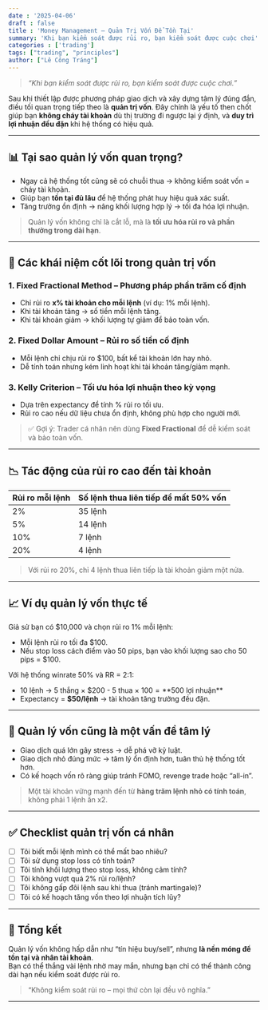 ```yaml
---
date : '2025-04-06'
draft : false
title : 'Money Management – Quản Trị Vốn Để Tồn Tại'
summary: 'Khi bạn kiểm soát được rủi ro, bạn kiểm soát được cuộc chơi'
categories : ['trading']
tags: ["trading", "principles"]
author: ["Lê Công Tráng"]
---
```


> _“Khi bạn kiểm soát được rủi ro, bạn kiểm soát được cuộc chơi.”_

Sau khi thiết lập được phương pháp giao dịch và xây dựng tâm lý đúng đắn, điều tối quan trọng tiếp theo là **quản trị vốn**. Đây chính là yếu tố then chốt giúp bạn **không cháy tài khoản** dù thị trường đi ngược lại ý định, và **duy trì lợi nhuận đều đặn** khi hệ thống có hiệu quả.

---

## 📊 Tại sao quản lý vốn quan trọng?

- Ngay cả hệ thống tốt cũng sẽ có chuỗi thua → không kiểm soát vốn = cháy tài khoản.
- Giúp bạn **tồn tại đủ lâu** để hệ thống phát huy hiệu quả xác suất.
- Tăng trưởng ổn định → nâng khối lượng hợp lý → tối đa hóa lợi nhuận.

> Quản lý vốn không chỉ là cắt lỗ, mà là **tối ưu hóa rủi ro và phần thưởng trong dài hạn**.

---

## 🧠 Các khái niệm cốt lõi trong quản trị vốn

### 1. Fixed Fractional Method – Phương pháp phần trăm cố định

- Chỉ rủi ro **x% tài khoản cho mỗi lệnh** (ví dụ: 1% mỗi lệnh).
- Khi tài khoản tăng → số tiền mỗi lệnh tăng.
- Khi tài khoản giảm → khối lượng tự giảm để bảo toàn vốn.

### 2. Fixed Dollar Amount – Rủi ro số tiền cố định

- Mỗi lệnh chỉ chịu rủi ro $100, bất kể tài khoản lớn hay nhỏ.
- Dễ tính toán nhưng kém linh hoạt khi tài khoản tăng/giảm mạnh.

### 3. Kelly Criterion – Tối ưu hóa lợi nhuận theo kỳ vọng

- Dựa trên expectancy để tính % rủi ro tối ưu.
- Rủi ro cao nếu dữ liệu chưa ổn định, không phù hợp cho người mới.

> ✅ Gợi ý: Trader cá nhân nên dùng **Fixed Fractional** để dễ kiểm soát và bảo toàn vốn.

---

## 📉 Tác động của rủi ro cao đến tài khoản

| Rủi ro mỗi lệnh | Số lệnh thua liên tiếp để mất 50% vốn |
|----------------|----------------------------------------|
| 2%             | 35 lệnh                                |
| 5%             | 14 lệnh                                |
| 10%            | 7 lệnh                                 |
| 20%            | 4 lệnh                                 |

> Với rủi ro 20%, chỉ 4 lệnh thua liên tiếp là tài khoản giảm một nửa.

---

## 📈 Ví dụ quản lý vốn thực tế

Giả sử bạn có $10,000 và chọn rủi ro 1% mỗi lệnh:

- Mỗi lệnh rủi ro tối đa $100.
- Nếu stop loss cách điểm vào 50 pips, bạn vào khối lượng sao cho 50 pips = $100.

Với hệ thống winrate 50% và RR = 2:1:

- 10 lệnh → 5 thắng × $200 - 5 thua × $100 = **$500 lợi nhuận**
- Expectancy = **$50/lệnh** → tài khoản tăng trưởng đều đặn.

---

## 🔐 Quản lý vốn cũng là một vấn đề tâm lý

- Giao dịch quá lớn gây stress → dễ phá vỡ kỷ luật.
- Giao dịch nhỏ đúng mức → tâm lý ổn định hơn, tuân thủ hệ thống tốt hơn.
- Có kế hoạch vốn rõ ràng giúp tránh FOMO, revenge trade hoặc “all-in”.

> Một tài khoản vững mạnh đến từ **hàng trăm lệnh nhỏ có tính toán**, không phải 1 lệnh ăn x2.

---

## ✅ Checklist quản trị vốn cá nhân

- [ ] Tôi biết mỗi lệnh mình có thể mất bao nhiêu?  
- [ ] Tôi sử dụng stop loss có tính toán?  
- [ ] Tôi tính khối lượng theo stop loss, không cảm tính?  
- [ ] Tôi không vượt quá 2% rủi ro/lệnh?  
- [ ] Tôi không gấp đôi lệnh sau khi thua (tránh martingale)?  
- [ ] Tôi có kế hoạch tăng vốn theo lợi nhuận tích lũy?

---

## 🏁 Tổng kết

Quản lý vốn không hấp dẫn như “tín hiệu buy/sell”, nhưng **là nền móng để tồn tại và nhân tài khoản**.  
Bạn có thể thắng vài lệnh nhờ may mắn, nhưng bạn chỉ có thể thành công dài hạn nếu kiểm soát được rủi ro.

> “Không kiểm soát rủi ro – mọi thứ còn lại đều vô nghĩa.”

---
